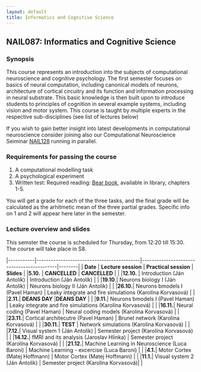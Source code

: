 ```yaml
---
layout: default
title: Informatics and Cognitive Science 
---
```

## NAIL087: Informatics and Cognitive Science

### Synopsis

This course represents an introduction into the subjects of computational neuroscience and cognitive psychology. The first semester focuses on basics of 
neural computation, including canonical models of neurons, architecture of cortical circuitry and its function and information processing
in neural substrate. This basic knowledge is then built upon to introduce students to principles of cognition in several example systems,
including vision and motor system. This course is taught by multiple experts in the respective sub-disciplines (see list of lectures below)

If you wish to gain better insight into latest developments in computational neuroscience consider joining also our 
Computational Neuroscience Seiminar [NAIL128](./compneuroseminar.html) 
running in parallel.

### Requirements for passing the course

1) A computational modelling task <br>
2) A psychological experiment <br>
3) Written test: Required reading: [Bear book](https://www.amazon.com/Neuroscience-Exploring-Mark-F-Bear/dp/0781760038), available in library, chapters 1-5. <br>

You will get a grade for each of the three tasks, and the final grade will be calculated as the arhitmetic mean of the three partial grades.
Specific info on 1 and 2 will appear here later in the semester.

<!--

### Assignment

* Data analysis homework is [here](https://github.com/fidadoma/etraChallenge_ICS).
* Visual search experiment homework: [assignment](https://e1.pcloud.link/publink/show?code=XZJYhYZB8hNWYEnHiHi591o3Pxw2uow1KEX)

-
### Participation in experiment

The experiment will be run by [Filip Děchtěrenko](http://www.ms.mff.cuni.cz/~dechf7am/). Please register for the experiment [here](https://www.experimenty-labels.cz/public/participant_create.php?s=19). 
During october you should receive email with details of the experiment and the date.

-->

### Lecture overview and slides

This semster the course is scheduled for Thursday, from 12:20 till 15:30. The course will take place in S8.

|-----------|-------------------------------------------|-------------------------------------------|--------|
| **Date** | **Lecture session**                           | **Practical session**                      | **Slides** |
|**5.10.**     | **CANCELLED**  | **CANCELLED**  | |
|**12.10.** | Introduction (Ján Antolík)  | Introduction (Ján Antolík)           | |
|**19.10**.|  Neurons biology I (Ján Antolík)  | Neurons biology II (Ján Antolík) | |
|**26.10.**|  Neurons bmodels I (Pavel Haman)  | Leaky integrate and fire simulations (Karolína Korvasová) | |
|**2.11.**| **DEANS DAY**   |**DEANS DAY**  | |
|**9.11.**| Neurons bmodels I (Pavel Haman)  | Leaky integrate and fire simulations (Karolína Korvasová) | |
|**16.11.**| Neural coding (Pavel Haman)  | Neural coding models (Karolína Korvasová) | |
|**23.11.**| Cortical architecutre (Pavel Haman)  | Brunel network (Karolína Korvasová) | |
|**30.11.**| **TEST**   | Network simulations (Karolína Korvasová)  | |
|**7.12.**|  Visual system 1 (Ján Antolik)  | Semester project (Karolína Korvasová) | |
|**14.12.**| fMRI and its analysis (Jaroslav Hlinka)  | Semester project (Karolína Korvasová) | |
|**21.12.**| Machine Learning in Neuroscience (Luca Baroni) | Machine Learning - excercise (Luca Baroni) | |
|**4.1.**| Motor Cortex (Matej Hoffmann)  | Motor Cortex (Matej Hoffmann) | |
|**11.1.**| Visual system 2 (Ján Antolik)  | Semester project (Karolína Korvasová)| |
